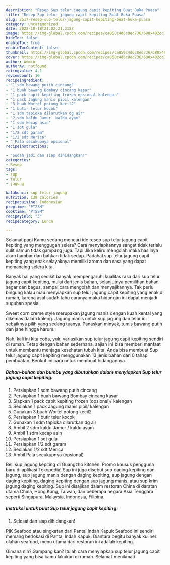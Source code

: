 ```yaml
---
description: "Resep Sup telur jagung capit kepiting Buat Buka Puasa"
title: "Resep Sup telur jagung capit kepiting Buat Buka Puasa"
slug: 2517-resep-sup-telur-jagung-capit-kepiting-buat-buka-puasa
category: Uncategorized
date: 2022-10-18T21:02:21.318Z
image: https://img-global.cpcdn.com/recipes/ca050c4d6c8ed736/680x482cq70/sup-telur-jagung-capit-kepiting-foto-resep-utama.jpg
hideToc: false
enableToc: true
enableTocContent: false
thumbnail: https://img-global.cpcdn.com/recipes/ca050c4d6c8ed736/680x482cq70/sup-telur-jagung-capit-kepiting-foto-resep-utama.jpg
cover: https://img-global.cpcdn.com/recipes/ca050c4d6c8ed736/680x482cq70/sup-telur-jagung-capit-kepiting-foto-resep-utama.jpg
author: Admin
authorAv: notfound
ratingvalue: 4.1
reviewcount: 10
recipeingredient:
- "1 sdm bawang putih cincang"
- "1 buah bawang Bombay cincang kasar"
- "1 pack capit kepiting frozen opsional kalengan"
- "1 pack Jagung manis pipil kalengan"
- "3 buah Wortel potong kecil2"
- "1 butir telur kocok"
- "1 sdm tapioka dilarutkan dg air"
- "2 sdm kaldu Jamur  kaldu ayam"
- "1 sdm kecap asin"
- "1 sdt gula"
- "1/2 sdt garam"
- "1/2 sdt Merica"
- " Pala secukupnya opsional"
recipeinstructions:

- "Sudah jadi dan siap dihidangkan!"
categories:
- Resep
tags:
- sup
- telur
- jagung

katakunci: sup telur jagung 
nutrition: 139 calories
recipecuisine: Indonesian
preptime: "PT23M"
cooktime: "PT58M"
recipeyield: "3"
recipecategory: Lunch

---
```



Selamat pagi Kamu sedang mencari ide resep sup telur jagung capit kepiting yang menggugah selera? Cara menyiapkannya sangat tidak terlalu sulit namun tidak gampang juga. Tapi Jika keliru mengolah maka hasilnya akan hambar dan bahkan tidak sedap. Padahal sup telur jagung capit kepiting yang enak selayaknya memiliki aroma dan rasa yang dapat memancing selera kita.


Banyak hal yang sedikit banyak mempengaruhi kualitas rasa dari sup telur jagung capit kepiting, mulai dari jenis bahan, selanjutnya pemilihan bahan segar dan bagus, sampai cara mengolah dan menyajikannya. Tak perlu bingung kalau mau menyiapkan sup telur jagung capit kepiting yang enak di rumah, karena asal sudah tahu caranya maka hidangan ini dapat menjadi suguhan spesial.

Sweet corn creme style merupakan jagung manis dengan kuah kental yang dikemas dalam kaleng. Jagung manis untuk sup jagung dan telur ini sebaiknya pilih yang sedang tuanya. Panaskan minyak, tumis bawang putih dan jahe hingga harum.


Nah, kali ini kita coba, yuk, variasikan sup telur jagung capit kepiting sendiri di rumah. Tetap dengan bahan sederhana, sajian ini bisa memberi manfaat untuk membantu menjaga kesehatan tubuh kita. Anda bisa membuat Sup telur jagung capit kepiting menggunakan 13 jenis bahan dan 0 tahap pembuatan. Berikut ini cara untuk membuat hidangannya.

<!--inarticleads1-->

##### Bahan-bahan dan bumbu yang dibutuhkan dalam menyiapkan Sup telur jagung capit kepiting:

1. Persiapkan 1 sdm bawang putih cincang
1. Persiapkan 1 buah bawang Bombay cincang kasar
1. Siapkan 1 pack capit kepiting frozen (opsional)/ kalengan
1. Sediakan 1 pack Jagung manis pipil/ kalengan
1. Gunakan 3 buah Wortel potong kecil2
1. Persiapkan 1 butir telur kocok
1. Gunakan 1 sdm tapioka dilarutkan dg air
1. Ambil 2 sdm kaldu Jamur / kaldu ayam
1. Ambil 1 sdm kecap asin
1. Persiapkan 1 sdt gula
1. Persiapkan 1/2 sdt garam
1. Sediakan 1/2 sdt Merica
1. Ambil  Pala secukupnya (opsional)


Beli sup jagung kepiting di Guangzho kitchen. Promo khusus pengguna baru di aplikasi Tokopedia! Sup ini juga disebut sup daging kepiting dan jagung, sup jagung manis dengan daging kepiting, sup jagung dengan daging kepiting, daging kepiting dengan sup jagung manis, atau sup krim jagung daging kepiting. Sup ini disajikan dalam restoran China di daratan utama China, Hong Kong, Taiwan, dan beberapa negara Asia Tenggara seperti Singapura, Malaysia, Indonesia, Filipina. 

<!--inarticleads2-->

##### Instruksi untuk buat Sup telur jagung capit kepiting:


1. Selesai dan siap dihidangkan!

PIK Seafood atau singkatan dari Pantai Indah Kapuk Seafood ini sendiri memang berlokasi di Pantai Indah Kapuk. Diantara begitu banyak kuliner olahan seafood, menu utama dari restoran ini adalah kepiting. 

Gimana nih? Gampang kan? Itulah cara menyiapkan sup telur jagung capit kepiting yang bisa kamu lakukan di rumah. Selamat menikmati
